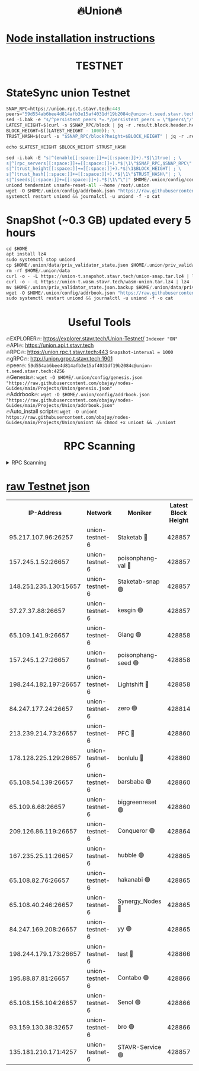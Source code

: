 <h1 align="center"> 🔥Union🔥</h1>

[Node installation instructions](https://github.com/obajay/nodes-Guides/tree/main/Projects/Union)
=

<h1 align="center"> TESTNET</h1>

# StateSync union Testnet
```python
SNAP_RPC=https://union.rpc.t.stavr.tech:443
peers="59d554ab6bee4d814afb3e15af4031df19b2084c@union-t.seed.stavr.tech:4256"
sed -i.bak -e "s/^persistent_peers *=.*/persistent_peers = \"$peers\"/" $HOME/.union/config/config.toml
LATEST_HEIGHT=$(curl -s $SNAP_RPC/block | jq -r .result.block.header.height); \
BLOCK_HEIGHT=$((LATEST_HEIGHT - 1000)); \
TRUST_HASH=$(curl -s "$SNAP_RPC/block?height=$BLOCK_HEIGHT" | jq -r .result.block_id.hash)

echo $LATEST_HEIGHT $BLOCK_HEIGHT $TRUST_HASH

sed -i.bak -E "s|^(enable[[:space:]]+=[[:space:]]+).*$|\1true| ; \
s|^(rpc_servers[[:space:]]+=[[:space:]]+).*$|\1\"$SNAP_RPC,$SNAP_RPC\"| ; \
s|^(trust_height[[:space:]]+=[[:space:]]+).*$|\1$BLOCK_HEIGHT| ; \
s|^(trust_hash[[:space:]]+=[[:space:]]+).*$|\1\"$TRUST_HASH\"| ; \
s|^(seeds[[:space:]]+=[[:space:]]+).*$|\1\"\"|" $HOME/.union/config/config.toml
uniond tendermint unsafe-reset-all --home /root/.union
wget -O $HOME/.union/config/addrbook.json "https://raw.githubusercontent.com/obajay/nodes-Guides/main/Projects/Union/addrbook.json"
systemctl restart uniond && journalctl -u uniond -f -o cat
```
# SnapShot (~0.3 GB) updated every 5 hours
```python
cd $HOME
apt install lz4
sudo systemctl stop uniond
cp $HOME/.union/data/priv_validator_state.json $HOME/.union/priv_validator_state.json.backup
rm -rf $HOME/.union/data
curl -o - -L https://union-t.snapshot.stavr.tech/union-snap.tar.lz4 | lz4 -c -d - | tar -x -C $HOME/.union --strip-components 2
curl -o - -L https://union-t.wasm.stavr.tech/wasm-union.tar.lz4 | lz4 -c -d - | tar -x -C $HOME/.union --strip-components 2
mv $HOME/.union/priv_validator_state.json.backup $HOME/.union/data/priv_validator_state.json
wget -O $HOME/.union/config/addrbook.json "https://raw.githubusercontent.com/obajay/nodes-Guides/main/Projects/Union/addrbook.json"
sudo systemctl restart uniond && journalctl -u uniond -f -o cat
```
 <h1 align="center"> Useful Tools</h1>
 
🔥EXPLORER🔥: https://explorer.stavr.tech/Union-Testnet/        `Indexer "ON"` \
🔥API🔥:      https://union.api.t.stavr.tech \
🔥RPC🔥:      https://union.rpc.t.stavr.tech:443              `Snapshot-interval = 1000` \
🔥gRPC🔥:     http://union.grpc.t.stavr.tech:1901 \
🔥peer🔥:     `59d554ab6bee4d814afb3e15af4031df19b2084c@union-t.seed.stavr.tech:4256` \
🔥Genesis🔥:     `wget -O $HOME/.union/config/genesis.json "https://raw.githubusercontent.com/obajay/nodes-Guides/main/Projects/Union/genesis.json"` \
🔥Addrbook🔥: ```wget -O $HOME/.union/config/addrbook.json "https://raw.githubusercontent.com/obajay/nodes-Guides/main/Projects/Union/addrbook.json"``` \
🔥Auto_install script🔥:  `wget -O uniont https://raw.githubusercontent.com/obajay/nodes-Guides/main/Projects/Union/uniont && chmod +x uniont && ./uniont`

<h1 align="center"> RPC Scanning</h1>

<details>
<summary>RPC Scanning</summary>

<h2 align="center"> We scan nodes in real time every 4 hours. And we provide the final result of RPC endpoints.
We cannot influence the operation of these nodes in any way. </h2>


```python
If Voting Power is higher than 0 --> then the Node is a validator of the network and may be subject to attack and be a potential threat to the chain.
```
```python
We marked such validators with a red symbol
```

</details>

[raw Testnet json](https://rpc-check.uniont.stavr.tech/uniont/rpc-uniont-result.json)
=



<table><tr><th>IP-Address</th><th>Network</th><th>Moniker</th><th>Latest Block Height</th><th>Earliest Block Height</th><th>Catching Up</th><th>Tx Index</th><th>Voting Power</th><th>Scan Time</th></tr><tr><td>95.217.107.96:26257</td><td>union-testnet-6</td><td>Staketab 🔴</td><td>428857</td><td>1</td><td>False</td><td>on</td><td>1000002</td><td>2024-03-13T19:38:47.509836823UTC</td></tr><tr><td>157.245.1.52:26657</td><td>union-testnet-6</td><td>poisonphang-val 🔴</td><td>428857</td><td>1</td><td>False</td><td>on</td><td>1000000</td><td>2024-03-13T19:38:48.193444015UTC</td></tr><tr><td>148.251.235.130:15657</td><td>union-testnet-6</td><td>Staketab-snap 🟢</td><td>428857</td><td>1</td><td>False</td><td>on</td><td>0</td><td>2024-03-13T19:38:48.753678614UTC</td></tr><tr><td>37.27.37.88:26657</td><td>union-testnet-6</td><td>kesgin 🟢</td><td>428857</td><td>1</td><td>False</td><td>on</td><td>0</td><td>2024-03-13T19:38:49.130176376UTC</td></tr><tr><td>65.109.141.9:26657</td><td>union-testnet-6</td><td>Glang 🟢</td><td>428858</td><td>1</td><td>False</td><td>on</td><td>0</td><td>2024-03-13T19:38:53.548575264UTC</td></tr><tr><td>157.245.1.27:26657</td><td>union-testnet-6</td><td>poisonphang-seed 🟢</td><td>428858</td><td>1</td><td>False</td><td>on</td><td>0</td><td>2024-03-13T19:38:54.442151051UTC</td></tr><tr><td>198.244.182.197:26657</td><td>union-testnet-6</td><td>Lightshift 🔴</td><td>428858</td><td>1</td><td>False</td><td>on</td><td>1000000</td><td>2024-03-13T19:38:56.794644309UTC</td></tr><tr><td>84.247.177.24:26657</td><td>union-testnet-6</td><td>zero 🟢</td><td>428814</td><td>1</td><td>False</td><td>on</td><td>0</td><td>2024-03-13T19:39:01.568159602UTC</td></tr><tr><td>213.239.214.73:26657</td><td>union-testnet-6</td><td>PFC 🔴</td><td>428860</td><td>1</td><td>False</td><td>on</td><td>1000001</td><td>2024-03-13T19:39:05.837916831UTC</td></tr><tr><td>178.128.225.129:26657</td><td>union-testnet-6</td><td>bonlulu 🔴</td><td>428860</td><td>1</td><td>False</td><td>on</td><td>1000000</td><td>2024-03-13T19:39:06.488067853UTC</td></tr><tr><td>65.108.54.139:26657</td><td>union-testnet-6</td><td>barsbaba 🟢</td><td>428860</td><td>1</td><td>False</td><td>on</td><td>0</td><td>2024-03-13T19:39:06.810016788UTC</td></tr><tr><td>65.109.6.68:26657</td><td>union-testnet-6</td><td>biggreenreset 🟢</td><td>428860</td><td>1</td><td>False</td><td>on</td><td>0</td><td>2024-03-13T19:39:09.208011782UTC</td></tr><tr><td>209.126.86.119:26657</td><td>union-testnet-6</td><td>Conqueror 🟢</td><td>428864</td><td>1</td><td>False</td><td>on</td><td>0</td><td>2024-03-13T19:39:30.522966768UTC</td></tr><tr><td>167.235.25.11:26657</td><td>union-testnet-6</td><td>hubble 🟢</td><td>428865</td><td>1</td><td>False</td><td>on</td><td>0</td><td>2024-03-13T19:39:36.852455561UTC</td></tr><tr><td>65.108.82.76:26657</td><td>union-testnet-6</td><td>hakanabi 🟢</td><td>428865</td><td>1</td><td>False</td><td>on</td><td>0</td><td>2024-03-13T19:39:37.187137136UTC</td></tr><tr><td>65.108.40.246:26657</td><td>union-testnet-6</td><td>Synergy_Nodes 🔴</td><td>428865</td><td>1</td><td>False</td><td>on</td><td>1000001</td><td>2024-03-13T19:39:41.611229413UTC</td></tr><tr><td>84.247.169.208:26657</td><td>union-testnet-6</td><td>yy 🟢</td><td>428865</td><td>1</td><td>False</td><td>on</td><td>0</td><td>2024-03-13T19:39:41.903332234UTC</td></tr><tr><td>198.244.179.173:26657</td><td>union-testnet-6</td><td>test 🔴</td><td>428866</td><td>1</td><td>False</td><td>on</td><td>1000001</td><td>2024-03-13T19:39:44.233391564UTC</td></tr><tr><td>195.88.87.81:26657</td><td>union-testnet-6</td><td>Contabo 🟢</td><td>428866</td><td>1</td><td>False</td><td>on</td><td>0</td><td>2024-03-13T19:39:44.557244062UTC</td></tr><tr><td>65.108.156.104:26657</td><td>union-testnet-6</td><td>Senol 🟢</td><td>428866</td><td>1</td><td>False</td><td>on</td><td>0</td><td>2024-03-13T19:39:44.892198228UTC</td></tr><tr><td>93.159.130.38:32657</td><td>union-testnet-6</td><td>bro 🟢</td><td>428866</td><td>1</td><td>False</td><td>on</td><td>0</td><td>2024-03-13T19:39:45.241451578UTC</td></tr><tr><td>135.181.210.171:4257</td><td>union-testnet-6</td><td>STAVR-Service 🟢</td><td>428857</td><td>427001</td><td>False</td><td>on</td><td>0</td><td>2024-03-13T19:38:48.514453852UTC</td></tr></table>
